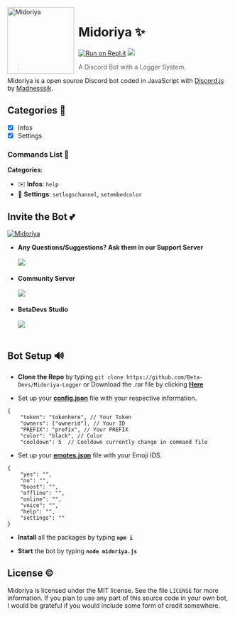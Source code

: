 <img width="150" height="150" align="left" style="float: left; margin: 0 10px 0 0;" alt="Midoriya" src="https://cdn.discordapp.com/avatars/811527615487672381/84859d495e6cb30dbdc399dc5282b406.png?size=1024"> 

# Midoriya ✨

[![Run on Repl.it](https://repl.it/badge/github/Madnesssik/Midoriya)](https://repl.it/github/Beta-Devs/Midoriya-Logger)
[![](https://img.shields.io/badge/discord.js-v12.0.0--dev-blue.svg?logo=npm)](https://github.com/discordjs)
>  A Discord Bot with a Logger System.

Midoriya is a open source Discord bot coded in JavaScript with [Discord.js](https://discord.js.org) by [Madnesssik](https://github.com/Madnesssik).  

## Categories 📑
- [x] Infos
- [x] Settings

### Commands List 💫 

**Categories**:

*   ✉️ **Infos**: `help`
*   👑 **Settings**: `setlogschannel`, `setembedcolor`

## Invite the Bot 💕

<a href="https://discord.com/api/oauth2/authorize?client_id=811527615487672381&permissions=8&scope=bot">
    <img src="https://cdn.discordapp.com/avatars/811527615487672381/84859d495e6cb30dbdc399dc5282b406.png?size=1024" alt="Midoriya" />
</a>

* **Any Questions/Suggestions? Ask them in our Support Server**
</br></br>
<a href="https://discord.gg/yS4rJv5nns"><img src="https://invidget.switchblade.xyz/yS4rJv5nns"/></a>
<br><br>
* **Community Server**
</br></br>
<a href="https://discord.gg/63fNqFXs9d"><img src="https://invidget.switchblade.xyz/63fNqFXs9d"/></a>
<br><br>
* **BetaDevs Studio**
</br></br>
<a href="https://discord.gg/BWqzx6mg83"><img src="https://invidget.switchblade.xyz/BWqzx6mg83"/></a>
<br><br>

## Bot Setup  🔊
* **Clone the Repo** by typing ``git clone https://github.com/Beta-Devs/Midoriya-Logger`` or Download the .rar file by clicking **[Here](https://github.com/Beta-Devs/Midoriya-Logger/archive/main.zip)**

* Set up your **[config.json](https://github.com/Beta-Devs/Midoriya-Logger/blob/main/config/config.json)** file with your respective information.
```
{
    "token": "tokenhere", // Your Token
    "owners": ["ownerid"], // Your ID
    "PREFIX": "prefix", // Your PREFIX
    "color": "black", // Color
    "cooldown": 5  // Cooldown currently change in command file
```
* Set up your **[emotes.json](https://github.com/Beta-Devs/Midoriya-Logger/blob/main/config/emotes.json)** file with your Emoji IDS.
```
{
    "yes": "",
    "no": "",
    "boost": "",
    "offline": "",
    "online": "",
    "voice": "",
    "help": "",
    "settings": ""
}
```
* **Install** all the packages by typing **``npm i ``**

* **Start** the bot by typing **``node midoriya.js``**

## License ©️
Midoriya is licensed under the MIT license. See the file `LICENSE` for more information. If you plan to use any part of this source code in your own bot, I would be grateful if you would include some form of credit somewhere.
